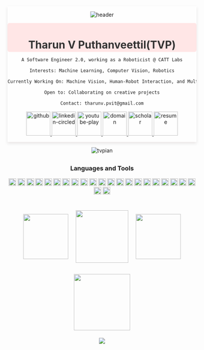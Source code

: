 
<div align="center" style="background-color: rgba(255, 255, 255, 0.8); border-radius: 0.2px; box-shadow: 0 4px 8px rgba(40, 0, 0, 0.1); padding: 0.2px;">

![header](https://capsule-render.vercel.app/api?type=venom&height=300&weight=400&color=gradient&text=TVPIAN&textBg=false&fontColor=5c32a8&&fontSize=80&reversal=false&section=header&stroke=000FF00&descSize=18&descAlign=75&descAlignY=63)
<div style="background-color: #ffe6e6; padding: 2px; border-radius: 5px;">
  <h1 style="color: #333; margin-bottom: 0; font-weight: bold">Tharun V Puthanveettil(TVP)</h1>
 <!-- <p style="color: #666; margin: 8px 0; font-weight: bold">A Software Engineer 2.0, working as a Roboticist @ CATT Labs</p>
  <p style="color: #666; margin: 8px 0; font-weight: bold"><strong>Interests:</strong> Machine Learning, Computer Vision, Robotics</p>
  <p style="color: #666; margin: 8px 0; font-weight: bold"><strong>Currently Working On:</strong> Machine Vision, Human Robot Interaction  and Multi-Modal Networks</p>
  <p style="color: #666; margin: 8px 0; font-weight: bold"><strong>Open to:</strong> Collaborating on creative projects</p>
  <p style="color: #666; margin-bottom: 5px; font-weight: bold;"><strong>Contact:</strong> <a href="mailto:tharunv.pvit@gmail.com" style="color: #3498db; text-decoration: none;">tharunv.pvit@gmail.com</a></p> -->
</div>

```markdown
A Software Engineer 2.0, working as a Roboticist @ CATT Labs

Interests: Machine Learning, Computer Vision, Robotics

Currently Working On: Machine Vision, Human-Robot Interaction, and Multi-Modal Networks

Open to: Collaborating on creative projects

Contact: tharunv.pvit@gmail.com

```


 <!-- <a href="https://twitter.com/comicnerd07" target="blank"><img align="center" src="https://raw.githubusercontent.com/rahuldkjain/github-profile-readme-generator/master/src/images/icons/Social/twitter.svg" alt="comicnerd07" height="30" width="40" /></a> -->
<!--  <a href="https://www.linkedin.com/in/tvpian/" target="blank"><img align="center" src="https://raw.githubusercontent.com/rahuldkjain/github-profile-readme-generator/master/src/images/icons/Social/linked-in-alt.svg" alt="tvpian" height="30" width="40" /></a>
 <!-- <a href="https://instagram.com/sir_caustic" target="blank"><img align="center" src="https://raw.githubusercontent.com/rahuldkjain/github-profile-readme-generator/master/src/images/icons/Social/instagram.svg" alt="sir_caustic" height="30" width="40" /></a> -->
  <!--<a href="https://medium.com/bchukkal" target="blank"><img align="center" src="https://raw.githubusercontent.com/rahuldkjain/github-profile-readme-generator/master/src/images/icons/Social/medium.svg" alt="bchukkal" height="30" width="40" /></a>-->
<!--  <a href="https://www.youtube.com/channel/UC9dTN0_IDjY5P1IWNWNg2jQ" target="blank"><img align="center" src="https://raw.githubusercontent.com/rahuldkjain/github-profile-readme-generator/master/src/images/icons/Social/youtube.svg" alt="sir_caustic" height="30" width="40" /></a>
  <a href="https://scholar.google.com/citations?user=Vre9wQQAAAAJ&hl=en" target="blank"><img align="center" src="https://img.shields.io/badge/ResearchGate-00CCBB?style=for-the-badge&logo=ResearchGate&logoColor=white" alt="sir_caustic" height="30" width="100" /></a> -->
  <p align="center">
  <a href= "https://github.com/tvpian">
    <img width="64" height="64" src="https://img.icons8.com/nolan/64/E6E6E6/808080/github.png" alt="github"/>
  </a>
  <a href= "https://www.linkedin.com/in/tvpian/">
    <img width="64" height="64" src="https://img.icons8.com/nolan/64/E6E6E6/808080/linkedin-circled.png" alt="linkedin-circled"/>
  </a>
  <a href= "https://www.youtube.com/channel/UC9dTN0_IDjY5P1IWNWNg2jQ">
    <img width="64" height="64" src="https://img.icons8.com/nolan/64/E6E6E6/808080/youtube-play.png" alt="youtube-play"/>
  </a>

  <a href= "https://tvpian.github.io/">
    <img width="64" height="64" src="https://img.icons8.com/nolan/64/E6E6E6/808080/domain.png" alt="domain"/>
  </a>
	
<a href= "https://scholar.google.com/citations?user=Vre9wQQAAAAJ&hl=en">
    <img width="64" height="64" src="https://img.icons8.com/nolan/64/E6E6E6/808080/google-scholar.png" alt="scholar"/>
  </a>

  <a href= "https://tvpian.github.io/data/Tharun_Resume.pdf">
    <img width="64" height="64" src="https://img.icons8.com/nolan/64/E6E6E6/808080/resume.png" alt="resume"/>
  </a>

  
</div>

<div>
<p align="center"> <img src="https://komarev.com/ghpvc/?username=tvpian&label=Profile%20views&color=0e75b6&style=flat" alt="tvpian" /> </p>
</div>
<h2></h2>
<div align="center">
<h3>Languages and Tools</h3>

<code><img height="20" src="https://img.shields.io/badge/Python-3776AB?style=plastic&logo=python&logoColor=black&labelColor=white&color=white"></code>
<code><img height="20" src="https://img.shields.io/badge/C-00599C?style=plastic&logo=c&logoColor=white&labelColor=black&color=black"></code>
<code><img height="20" src="https://img.shields.io/badge/C%2B%2B-00599C?style=plastic&logo=c%2B%2B&logoColor=white&labelColor=black&color=black"></code>
<code><img height="20" src="https://img.shields.io/badge/TensorFlow-FF6F00?style=plastic&logo=TensorFlow&logoColor=white&labelColor=black&color=black"></code>
<code><img height="20" src="https://img.shields.io/badge/PyTorch-EE4C2C?style=plastic&logo=PyTorch&logoColor=white&labelColor=black&color=black"></code>
<code><img height="20" src="https://img.shields.io/badge/Numpy-777BB4?style=plastic&logo=numpy&logoColor=white&labelColor=black&color=black"></code>
<code><img height="20" src="https://img.shields.io/badge/scikit_learn-F7931E?style=plastic&logo=scikit-learn&logoColor=white&labelColor=black&color=black"></code> 
<code><img height="20" src="https://img.shields.io/badge/OpenCV-27338e?style=plastic&logo=OpenCV&logoColor=white&labelColor=black&color=black"></code>
<code><img height="20" src="https://img.shields.io/badge/ROS-22314E?style=plastic&logo=ROS&logoColor=white&labelColor=black&color=black"></code>
<code><img height="20" src="https://img.shields.io/badge/javascript-22314E?style=plastic&logo=javascript&logoColor=white&labelColor=black&color=black"></code>
<code><img height="20" src="https://img.shields.io/badge/mysql-22314E?style=plastic&logo=mysql&logoColor=white&labelColor=black&color=black"></code>
<code><img height="20" src="https://img.shields.io/badge/git-22314E?style=plastic&logo=git&logoColor=white&labelColor=black&color=black"></code>
<code><img height="20" src="https://img.shields.io/badge/SciPy-%230C55A5.svg?style=plastic&logo=scipy&logoColor=white&labelColor=black&color=black"></code>
<code><img height="20" src="https://img.shields.io/badge/pandas-%23150458.svg?style=plastic&logo=pandas&logoColor=white&labelColor=black&color=black"></code>
<code><img height="20" src="https://img.shields.io/badge/numpy-%23013243.svg?style=plastic&logo=numpy&logoColor=white&labelColor=black&color=black"></code>
<code><img height="20" src="https://img.shields.io/badge/Matplotlib-%23ffffff.svg?style=plastic&logo=Matplotlib&logoColor=white&labelColor=black&color=black"></code>
<code><img height="20" src="https://img.shields.io/badge/Keras-%23D00000.svg?style=plastic&logo=Keras&logoColor=white&labelColor=black&color=black"></code>
<code><img height="20" src="https://img.shields.io/badge/Linux-FCC624?style=plastic&logo=linux&logoColor=white&labelColor=black&color=black"></code>
<code><img height="20" src="https://img.shields.io/badge/flask-%23000.svg?style=plastic&logo=flask&logoColor=white&labelColor=black&color=black"></code>
<code><img height="20" src="https://img.shields.io/badge/threejs-black?style=plastic&logo=three.js&logoColor=white&labelColor=black&color=black"></code>
<code><img height="20" src="https://img.shields.io/badge/unity-%23000000.svg?style=plastic&logo=unity&logoColor=white&labelColor=black&color=black"></code>
<code><img height="20" src="https://img.shields.io/badge/heroku-%23430098.svg?style=plastic&logo=heroku&logoColor=white&labelColor=black&color=black"></code>
<code><img height="20" src="https://img.shields.io/badge/html5-%23E34F26.svg?style=plastic&logo=html5&logoColor=white&labelColor=black&color=black"></code>
</div>
<h2></h2>

<!--
<div align="center">
<a href="https://github.com/tvpian/github-readme-stats">
  <img height=200 align="center" src="https://github-readme-stats.vercel.app/api?username=tvpian&show_icons=true&theme=dark&icon_color=ffffff&bg_color=000000" />
</a>
<a href="https://github.com/tvpian/convoychat">
  <img height=200 align="center" src="https://github-readme-stats.vercel.app/api/top-langs?username=tvpian&layout=compact&langs_count=8&card_width=320&show_icons=true&theme=dark&icon_color=ffffff&bg_color=000000" />
</a>
</div>
-->

<div align="center">
  <div style="display: flex; justify-content: center; align-items: center; flex-wrap: wrap;">
    <a href="https://github.com/tvpian/github-readme-stats" style="margin: 10px;">
      <img height=120 src="https://github-readme-stats.vercel.app/api?username=tvpian&show_icons=true&theme=dark&icon_color=ffffff&bg_color=000000" />
    </a>
    <a href="https://github.com/tvpian/convoychat" style="margin: 10px;">
      <img height=140 src="https://github-readme-stats.vercel.app/api/top-langs?username=tvpian&layout=compact&langs_count=8&card_width=200&show_icons=true&theme=dark&icon_color=ffffff&bg_color=000000" />
    </a>
    <a href="https://github.com/tvpian/github-readme-streak-stats" style="margin: 10px;">
      <img height=120 src="http://github-readme-streak-stats.herokuapp.com?user=tvpian&show_icons=true&theme=dark&background=000000" />
    </a>
  </div>
</div>

<div align="center">
  <img height="150" src="https://github-profile-trophy.vercel.app/?username=tvpian&column=-1&theme=chalk&no-bg=true" style="margin-top: 20px;" />
</div>

<div align="center">
  <img src="https://capsule-render.vercel.app/api?type=rect&height=10&width=300&color=gradient&textBg=false&fontColor=5c32a8&fontSize=80&reversal=true&section=footer&stroke=000FF00&descSize=18&descAlign=75&descAlignY=63" style="margin-top: 20px;" />
</div>

<!--
<div align="center">
<p align="center">
  <img src="https://capsule-render.vercel.app/api?text=Hey Everyone!🕹️&animation=fadeIn&type=waving&color=gradient&height=100"/>
</p>
</div>
-->

<!---
tvpian/tvpian is a ✨ special ✨ repository because its `README.md` (this file) appears on your GitHub profile.
You can click the Preview link to take a look at your changes.
--->


